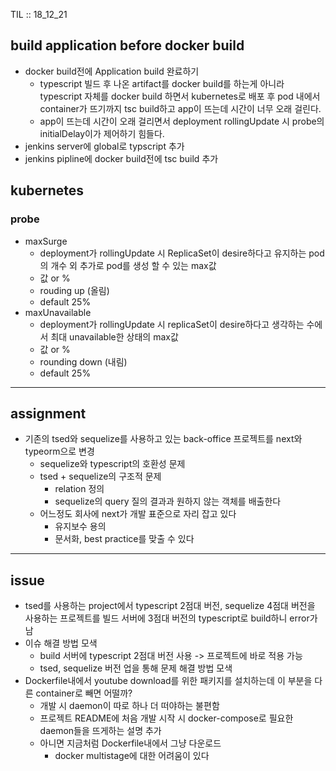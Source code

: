 TIL :: 18_12_21
 
## build application before docker build
* docker build전에 Application build 완료하기
    - typescript 빌드 후 나온 artifact를 docker build를 하는게 아니라 typescript 자체를 docker build 하면서 kubernetes로 배포 후 pod 내에서 container가 뜨기까지 tsc build하고 app이 뜨는데 시간이 너무 오래 걸린다.
    - app이 뜨는데 시간이 오래 걸리면서 deployment rollingUpdate 시 probe의 initialDelay이가 제어하기 힘들다.
* jenkins server에 global로 typscript 추가
* jenkins pipline에 docker build전에 tsc build 추가


## kubernetes
### probe
* maxSurge
    - deployment가 rollingUpdate 시 ReplicaSet이 desire하다고 유지하는 pod의 개수 외 추가로 pod를 생성 할 수 있는 max값
    - 값 or %
    - rouding up (올림)
    - default 25%
* maxUnavailable
    - deployment가 rollingUpdate 시 replicaSet이 desire하다고 생각하는 수에서 최대 unavailable한 상태의 max값
    - 값 or %
    - rounding down (내림)
    - default 25%
    
---

## assignment
* 기존의 tsed와 sequelize를 사용하고 있는 back-office 프로젝트를 next와 typeorm으로 변경
    - sequelize와 typescript의 호환성 문제
    - tsed + sequelize의 구조적 문제 
        - relation 정의
        - sequelize의 query 질의 결과과 원하지 않는 객체를 배출한다
    - 어느정도 회사에 next가 개발 표준으로 자리 잡고 있다 
        - 유지보수 용의 
        - 문서화, best practice를 맞출 수 있다
        
---

## issue
* tsed를 사용하는 project에서 typescript 2점대 버전, sequelize 4점대 버전을 사용하는 프로젝트를 빌드 서버에 3점대 버전의 typescript로 build하니 error가 남
* 이슈 해결 방법 모색  
    - build 서버에 typescript 2점대 버전 사용 -> 프로젝트에 바로 적용 가능
    - tsed, sequelize 버전 업을 통해 문제 해결 방법 모색
* Dockerfile내에서 youtube download를 위한 패키지를 설치하는데 이 부분을 다른 container로 빼면 어떨까?
    - 개발 시 daemon이 따로 하나 더 떠야하는 불편함
    - 프로젝트 README에 처음 개발 시작 시 docker-compose로 필요한 daemon들을 뜨게하는 설명 추가
    - 아니면 지금처럼 Dockerfile내에서 그냥 다운로드
        - docker multistage에 대한 어려움이 있다